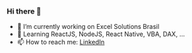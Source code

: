 ### Hi there 👋

- 🔭 I’m currently working on Excel Solutions Brasil
- 🌱 Learning ReactJS, NodeJS, React Native, VBA, DAX, ...
- 📫 How to reach me: [LinkedIn](https://www.linkedin.com/in/victor-daniel-stella-paiva-100342149/)
